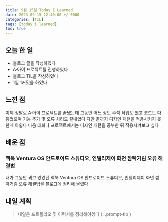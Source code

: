 ```yaml
---
title: 9월 15일 Today I Learned
date: 2023-09-15 22:40:00 +/-0000
categories: [TIL]
tags: [today i learned]
toc: true
---
```


## 오늘 한 일

* 블로그 글을 작성하였다
* A·아이 프로젝트를 진행하였다
* 블로그 TIL을 작성하였다
* 1일 1커밋을 하였다

## 느낀 점

이제 정말로 A·아이 프로젝트를 끝냈는데 그동안 어느 정도 주석 작업도 했고 코드도 다듬었으며 기능 추가 및 오류 처리도 끝내었다 다만 끝까지 디자인 패턴을 적용시키지 못한게 아쉽다 다음 대회나 프로젝트에서는 디자인 패턴을 공부한 뒤 적용시켜보고 싶다

## 배운 점

### 맥북 Ventura OS 안드로이드 스튜디오, 인텔리제이 화면 깜빡거림 오류 해결법

내가 그동안 겪고 있었던 맥북 Ventura OS 안드로이드 스튜디오, 인텔리제이 화면 깜빡거림 오류 해결법을 [블로그]()에 정리해 올렸다

## 내일 계획

> 내일은 포트폴리오 및 이력서를 정리해야겠다
{: .prompt-tip }

